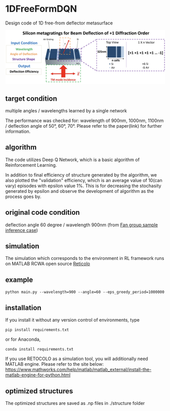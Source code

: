 # 1DFreeFormDQN
Design code of 1D free-from deflector metasurface


![plot](./images/schematics.png)

## target condition
multiple angles / wavelengths learned by a single network

The performance was checked for: wavelength of 900nm, 1000nm, 1100nm / deflection angle of 50°, 60°, 70°. Please refer to the paper(link) for further information.
 

## algorithm

The code utilizes Deep Q Network, which is a basic algorithm of Reinforcement Learning.

In addition to final efficiency of structure generated by the algorithm, we also plotted the "validation" efficiency, which is an average value of 10(can vary) episodes with epsilon value 1%. This is for decreasing the stochasity generated by epsilon and observe the development of algorithm as the process goes by.

## original code condition
deflection angle 60 degree / wavelength 900nm (from [Fan group sample inference case](https://github.com/jonfanlab/GLOnet))

## simulation
The simulation which corresponds to the environment in RL framework runs on MATLAB RCWA open source [Reticolo](https://zenodo.org/record/3610175#.YBkECS2UGX0)


## example
~~~
python main.py --wavelength=900 --angle=60 --eps_greedy_period=1000000
~~~


## installation
If you install it without any version control of environments, type 
~~~
pip install requirements.txt
~~~

or for Anaconda,
~~~
conda install requirements.txt
~~~

If you use RETOCOLO as a simulation tool, you will additionally need MATLAB engine. Please refer to the site below:
https://www.mathworks.com/help/matlab/matlab_external/install-the-matlab-engine-for-python.html

## optimized structures
The optimized structures are saved as .np files in ./structure folder
